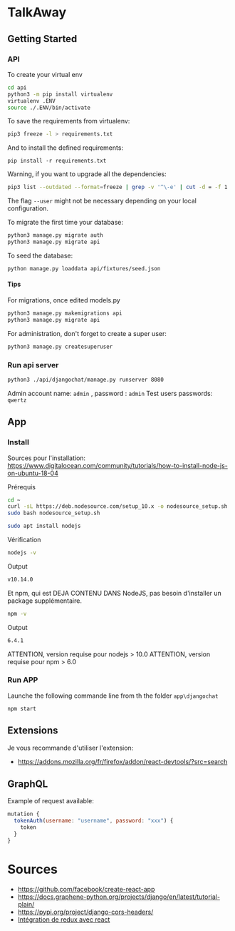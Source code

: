 # TalkAway

## Getting Started

### API

To create your virtual env

```sh
cd api
python3 -m pip install virtualenv
virtualenv .ENV
source ./.ENV/bin/activate
```

To save the requirements from virtualenv:

```sh
pip3 freeze -l > requirements.txt  
```

And to install the defined requirements:

```
pip install -r requirements.txt
```

Warning, if you want to upgrade all the dependencies:
```sh
pip3 list --outdated --format=freeze | grep -v '^\-e' | cut -d = -f 1  | xargs -n1 pip3 install -U --user
```
The flag `--user` might not be necessary depending on your local configuration.

To migrate the first time your database:

```sh
python3 manage.py migrate auth
python3 manage.py migrate api
```

To seed the database:
```
python manage.py loaddata api/fixtures/seed.json
```

#### Tips

For migrations, once edited models.py

```sh
python3 manage.py makemigrations api
python3 manage.py migrate api
```

For administration, don't forget to create a super user:

```sh
python3 manage.py createsuperuser
```

### Run api server

```sh
python3 ./api/djangochat/manage.py runserver 8080
```

Admin account name: `admin` , password : `admin`
Test users passwords: `qwertz`

## App

### Install

Sources pour l'installation: https://www.digitalocean.com/community/tutorials/how-to-install-node-js-on-ubuntu-18-04

Prérequis

```sh
cd ~
curl -sL https://deb.nodesource.com/setup_10.x -o nodesource_setup.sh
sudo bash nodesource_setup.sh

sudo apt install nodejs
```

Vérification

```sh
nodejs -v
```

Output
```sh
v10.14.0
```

Et npm, qui est DEJA CONTENU DANS NodeJS, pas besoin d'installer un package supplémentaire.

```sh
npm -v
```

Output
```sh
6.4.1
```

ATTENTION, version requise pour nodejs > 10.0
ATTENTION, version requise pour npm > 6.0

### Run APP
Launche the following commande line from th the folder `app\djangochat`

```
npm start
```

## Extensions
Je vous recommande d'utiliser l'extension:
- https://addons.mozilla.org/fr/firefox/addon/react-devtools/?src=search


## GraphQL

Example of request available:
```js
mutation {
  tokenAuth(username: "username", password: "xxx") {
    token
  }
}
```

# Sources
- https://github.com/facebook/create-react-app
- https://docs.graphene-python.org/projects/django/en/latest/tutorial-plain/
- https://pypi.org/project/django-cors-headers/
- [Intégration de redux avec react](https://github.com/ohansemmanuel/fake-medium/commit/589c2e1fb429659ee20131ed1d7558b03c8bf3f9)
